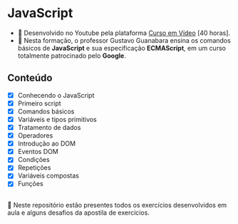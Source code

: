 # JavaScript

- 📖 Desenvolvido no Youtube pela plataforma [Curso em Vídeo](https://www.youtube.com/playlist?list=PLHz_AreHm4dlsK3Nr9GVvXCbpQyHQl1o1) [40 horas].
- 🖖 Nesta formação, o professor Gustavo Guanabara ensina os comandos básicos de **JavaScript** e sua especificação **ECMAScript**, em um curso totalmente patrocinado pelo **Google**.

## Conteúdo

- [x] Conhecendo o JavaScript
- [x] Primeiro script
- [x] Comandos básicos
- [x] Variáveis e tipos primitivos
- [x] Tratamento de dados
- [x] Operadores
- [x] Introdução ao DOM
- [x] Eventos DOM
- [x] Condições
- [x] Repetições
- [x] Variáveis compostas
- [x] Funções  

## 
👾 Neste repositório estão presentes todos os exercícios desenvolvidos em aula e alguns desafios da apostila de exercícios.
